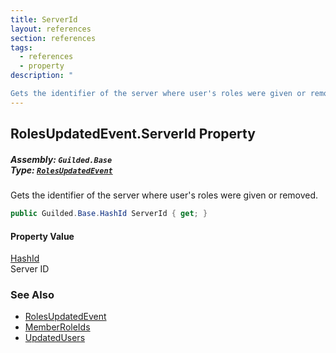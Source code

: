 ```yaml
---
title: ServerId
layout: references
section: references
tags:
  - references
  - property
description: "

Gets the identifier of the server where user's roles were given or removed."
---
```


## RolesUpdatedEvent.ServerId Property
##### **Assembly:** `Guilded.Base`<br/>**Type:** [`RolesUpdatedEvent`](RolesUpdatedEvent 'Guilded.Base.Events.RolesUpdatedEvent')

Gets the identifier of the server where user's roles were given or removed.

```csharp
public Guilded.Base.HashId ServerId { get; }
```

#### Property Value
[HashId](HashId 'Guilded.Base.HashId')  
Server ID

### See Also
- [RolesUpdatedEvent](RolesUpdatedEvent 'Guilded.Base.Events.RolesUpdatedEvent')
- [MemberRoleIds](RolesUpdatedEvent.MemberRoleIds 'Guilded.Base.Events.RolesUpdatedEvent.MemberRoleIds')
- [UpdatedUsers](RolesUpdatedEvent.UpdatedUsers 'Guilded.Base.Events.RolesUpdatedEvent.UpdatedUsers')